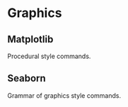 # Graphics

## Matplotlib

Procedural style commands.

## Seaborn

Grammar of graphics style commands.
